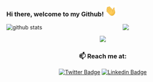

  ### Hi there, welcome to my Github! <img src="https://github.com/ABSphreak/ABSphreak/blob/master/gifs/Hi.gif" width="30px">
  ![github stats](https://github-readme-stats.vercel.app/api?username=shikhacodes&show_icons=true) <img align='right' src="https://user-images.githubusercontent.com/64718956/95015370-13000300-066a-11eb-8133-db4921356b2e.gif" width="200">

 
<div align="center">
  
 <img src="https://user-images.githubusercontent.com/64718956/95015589-5e66e100-066b-11eb-908b-d46fcb1bacb6.png" height="10px">
  
 ### 📫 Reach me at:

 [![Twitter Badge](https://img.shields.io/badge/-@deadlydestny-1ca0f1?style=flat-square&labelColor=1ca0f1&logo=twitter&logoColor=white&link=https://twitter.com/deadlydestny)](https://twitter.com/deadlydestny)
 [![Linkedin Badge](https://img.shields.io/badge/-Shikha%20Rajpoot-blue?style=flat-square&logo=Linkedin&logoColor=white&link=https://www.linkedin.com/in/shikharajpoot/)](https://www.linkedin.com/in/shikharajpoot/)
 
 
</div>


<!--
**shikhacodes/shikhacodes** is a ✨ _special_ ✨ repository because its `README.md` (this file) appears on your GitHub profile.

Here are some ideas to get you started:

- 🔭 I’m currently working on ...
- 🌱 I’m currently learning ...
- 👯 I’m looking to collaborate on ...
- 🤔 I’m looking for help with ...
- 💬 Ask me about ...
- 📫 How to reach me: ...
- 😄 Pronouns: ...
- ⚡ Fun fact: ...
-->
